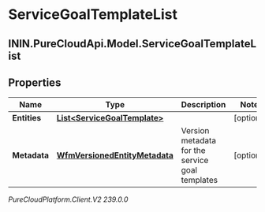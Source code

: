 # ServiceGoalTemplateList

## ININ.PureCloudApi.Model.ServiceGoalTemplateList

## Properties

|Name | Type | Description | Notes|
|------------ | ------------- | ------------- | -------------|
| **Entities** | [**List&lt;ServiceGoalTemplate&gt;**](ServiceGoalTemplate) |  | [optional] |
| **Metadata** | [**WfmVersionedEntityMetadata**](WfmVersionedEntityMetadata) | Version metadata for the service goal templates | [optional] |



_PureCloudPlatform.Client.V2 239.0.0_
